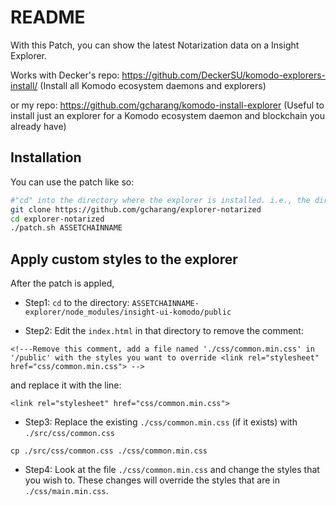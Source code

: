 # README

With this Patch, you can show the latest Notarization data on a Insight Explorer.

Works with Decker's repo: https://github.com/DeckerSU/komodo-explorers-install/ (Install all Komodo ecosystem daemons and explorers)

or my repo: https://github.com/gcharang/komodo-install-explorer (Useful to install just an explorer for a Komodo ecosystem daemon and blockchain you already have)

## Installation

You can use the patch like so:

```bash
#"cd" into the directory where the explorer is installed. i.e., the directories "ASSETCHAINNAME-explorer" and this repo should on the same level
git clone https://github.com/gcharang/explorer-notarized
cd explorer-notarized
./patch.sh ASSETCHAINNAME
```

## Apply custom styles to the explorer

After the patch is appled,

- Step1: `cd` to the directory: `ASSETCHAINNAME-explorer/node_modules/insight-ui-komodo/public`

- Step2: Edit the `index.html` in that directory to remove the comment: 
```
<!---Remove this comment, add a file named './css/common.min.css' in '/public' with the styles you want to override <link rel="stylesheet" href="css/common.min.css"> -->
```
and replace it with the line:
```
<link rel="stylesheet" href="css/common.min.css">
```

- Step3: Replace the existing `./css/common.min.css` (if it exists) with `./src/css/common.css`
```
cp ./src/css/common.css ./css/common.min.css
```

- Step4: Look at the file `./css/common.min.css` and change the styles that you wish to. These changes will override the styles that are in `./css/main.min.css`.
